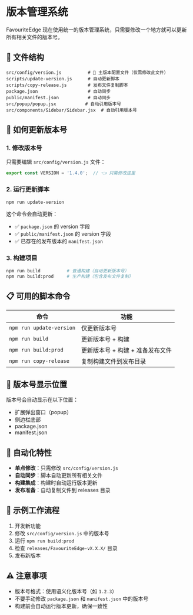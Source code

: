 # 版本管理系统

FavouriteEdge 现在使用统一的版本管理系统，只需要修改一个地方就可以更新所有相关文件的版本号。

## 📁 文件结构

```
src/config/version.js          # 🎯 主版本配置文件（仅需修改此文件）
scripts/update-version.js      # 自动更新脚本
scripts/copy-release.js        # 发布文件复制脚本
package.json                   # 自动同步
public/manifest.json           # 自动同步
src/popup/popup.jsx           # 自动引用版本号
src/components/Sidebar/Sidebar.jsx  # 自动引用版本号
```

## 🚀 如何更新版本号

### 1. 修改版本号
只需要编辑 `src/config/version.js` 文件：

```javascript
export const VERSION = '1.4.0';  // 👈 只需修改这里
```

### 2. 运行更新脚本
```bash
npm run update-version
```

这个命令会自动更新：
- ✅ `package.json` 的 version 字段
- ✅ `public/manifest.json` 的 version 字段  
- ✅ 已存在的发布版本的 `manifest.json`

### 3. 构建项目
```bash
npm run build          # 普通构建（自动更新版本号）
npm run build:prod     # 生产构建（包含发布文件复制）
```

## 📋 可用的脚本命令

| 命令 | 功能 |
|------|------|
| `npm run update-version` | 仅更新版本号 |
| `npm run build` | 更新版本号 + 构建 |
| `npm run build:prod` | 更新版本号 + 构建 + 准备发布文件 |
| `npm run copy-release` | 复制构建文件到发布目录 |

## 🎯 版本号显示位置

版本号会自动显示在以下位置：
- 扩展弹出窗口（popup）
- 侧边栏底部
- package.json
- manifest.json

## 🔧 自动化特性

- **单点修改**：只需修改 `src/config/version.js`
- **自动同步**：脚本自动更新所有相关文件
- **构建集成**：构建时自动运行版本更新
- **发布准备**：自动复制文件到 releases 目录

## 📝 示例工作流程

1. 开发新功能
2. 修改 `src/config/version.js` 中的版本号
3. 运行 `npm run build:prod`
4. 检查 `releases/FavouriteEdge-vX.X.X/` 目录
5. 发布新版本

## ⚠️ 注意事项

- 版本号格式：使用语义化版本号（如 `1.2.3`）
- 不要手动修改 `package.json` 和 `manifest.json` 中的版本号
- 构建前会自动运行版本更新，确保一致性 